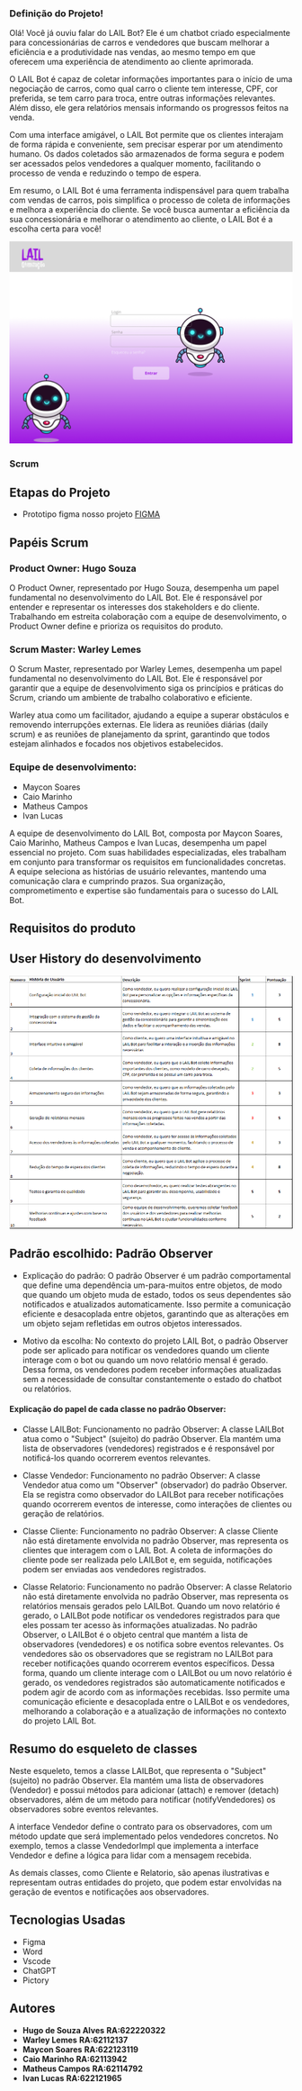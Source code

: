 ### Definição do Projeto!

Olá! Você já ouviu falar do LAIL Bot? Ele é um chatbot criado especialmente para concessionárias de carros e vendedores que buscam melhorar a eficiência e a produtividade nas vendas, ao mesmo tempo em que oferecem uma experiência de atendimento ao cliente aprimorada.

O LAIL Bot é capaz de coletar informações importantes para o início de uma negociação de carros, como qual carro o cliente tem interesse, CPF, cor preferida, se tem carro para troca, entre outras informações relevantes. Além disso, ele gera relatórios mensais informando os progressos feitos na venda.

Com uma interface amigável, o LAIL Bot permite que os clientes interajam de forma rápida e conveniente, sem precisar esperar por um atendimento humano. Os dados coletados são armazenados de forma segura e podem ser acessados pelos vendedores a qualquer momento, facilitando o processo de venda e reduzindo o tempo de espera.

Em resumo, o LAIL Bot é uma ferramenta indispensável para quem trabalha com vendas de carros, pois simplifica o processo de coleta de informações e melhora a experiência do cliente. Se você busca aumentar a eficiência da sua concessionária e melhorar o atendimento ao cliente, o LAIL Bot é a escolha certa para você!

![Lail Otimização](</tela%20de%20login%20(1).png>)

### Scrum

## Etapas do Projeto

- Prototipo figma nosso projeto [FIGMA](https://www.figma.com/proto/u09ZLOHl2Nd9V8eEITABpk/Untitled?node-id=5%3A2&scaling=scale-down&page-id=0%3A1&starting-point-node-id=5%3A2)

## Papéis Scrum

### Product Owner: Hugo Souza

O Product Owner, representado por Hugo Souza, desempenha um papel fundamental no desenvolvimento do LAIL Bot. Ele é responsável por entender e representar os interesses dos stakeholders e do cliente. Trabalhando em estreita colaboração com a equipe de desenvolvimento, o Product Owner define e prioriza os requisitos do produto.

### Scrum Master: Warley Lemes

O Scrum Master, representado por Warley Lemes, desempenha um papel fundamental no desenvolvimento do LAIL Bot. Ele é responsável por garantir que a equipe de desenvolvimento siga os princípios e práticas do Scrum, criando um ambiente de trabalho colaborativo e eficiente.

Warley atua como um facilitador, ajudando a equipe a superar obstáculos e removendo interrupções externas. Ele lidera as reuniões diárias (daily scrum) e as reuniões de planejamento da sprint, garantindo que todos estejam alinhados e focados nos objetivos estabelecidos.

### Equipe de desenvolvimento:

- Maycon Soares
- Caio Marinho
- Matheus Campos
- Ivan Lucas

A equipe de desenvolvimento do LAIL Bot, composta por Maycon Soares, Caio Marinho, Matheus Campos e Ivan Lucas, desempenha um papel essencial no projeto. Com suas habilidades especializadas, eles trabalham em conjunto para transformar os requisitos em funcionalidades concretas. A equipe seleciona as histórias de usuário relevantes, mantendo uma comunicação clara e cumprindo prazos. Sua organização, comprometimento e expertise são fundamentais para o sucesso do LAIL Bot.

## Requisitos do produto

## User History do desenvolvimento

![User History / Backlog do Produto / Sprint](/image%201.png)


## Padrão escolhido: Padrão Observer

- Explicação do padrão:
O padrão Observer é um padrão comportamental que define uma dependência um-para-muitos entre objetos, de modo que quando um objeto muda de estado, todos os seus dependentes são notificados e atualizados automaticamente. Isso permite a comunicação eficiente e desacoplada entre objetos, garantindo que as alterações em um objeto sejam refletidas em outros objetos interessados.

- Motivo da escolha:
No contexto do projeto LAIL Bot, o padrão Observer pode ser aplicado para notificar os vendedores quando um cliente interage com o bot ou quando um novo relatório mensal é gerado. Dessa forma, os vendedores podem receber informações atualizadas sem a necessidade de consultar constantemente o estado do chatbot ou relatórios.

#### Explicação do papel de cada classe no padrão Observer:

- Classe LAILBot:
Funcionamento no padrão Observer: A classe LAILBot atua como o "Subject" (sujeito) do padrão Observer. Ela mantém uma lista de observadores (vendedores) registrados e é responsável por notificá-los quando ocorrerem eventos relevantes.

- Classe Vendedor:
Funcionamento no padrão Observer: A classe Vendedor atua como um "Observer" (observador) do padrão Observer. Ela se registra como observador do LAILBot para receber notificações quando ocorrerem eventos de interesse, como interações de clientes ou geração de relatórios.

- Classe Cliente:
Funcionamento no padrão Observer: A classe Cliente não está diretamente envolvida no padrão Observer, mas representa os clientes que interagem com o LAIL Bot. A coleta de informações do cliente pode ser realizada pelo LAILBot e, em seguida, notificações podem ser enviadas aos vendedores registrados.

- Classe Relatorio:
Funcionamento no padrão Observer: A classe Relatorio não está diretamente envolvida no padrão Observer, mas representa os relatórios mensais gerados pelo LAILBot. Quando um novo relatório é gerado, o LAILBot pode notificar os vendedores registrados para que eles possam ter acesso às informações atualizadas.
No padrão Observer, o LAILBot é o objeto central que mantém a lista de observadores (vendedores) e os notifica sobre eventos relevantes. Os vendedores são os observadores que se registram no LAILBot para receber notificações quando ocorrerem eventos específicos. Dessa forma, quando um cliente interage com o LAILBot ou um novo relatório é gerado, os vendedores registrados são automaticamente notificados e podem agir de acordo com as informações recebidas. Isso permite uma comunicação eficiente e desacoplada entre o LAILBot e os vendedores, melhorando a colaboração e a atualização de informações no contexto do projeto LAIL Bot.

## Resumo do esqueleto de classes 

Neste esqueleto, temos a classe LAILBot, que representa o "Subject" (sujeito) no padrão Observer. Ela mantém uma lista de observadores (Vendedor) e possui métodos para adicionar (attach) e remover (detach) observadores, além de um método para notificar (notifyVendedores) os observadores sobre eventos relevantes.

A interface Vendedor define o contrato para os observadores, com um método update que será implementado pelos vendedores concretos. No exemplo, temos a classe VendedorImpl que implementa a interface Vendedor e define a lógica para lidar com a mensagem recebida.

As demais classes, como Cliente e Relatorio, são apenas ilustrativas e representam outras entidades do projeto, que podem estar envolvidas na geração de eventos e notificações aos observadores.



## Tecnologias Usadas

- Figma
- Word
- Vscode
- ChatGPT
- Pictory

## Autores

- **Hugo de Souza Alves** **RA:622220322**
- **Warley Lemes** **RA:62112137**
- **Maycon Soares** **RA:622123119**
- **Caio Marinho** **RA:62113942**
- **Matheus Campos** **RA:62114792**
- **Ivan Lucas** **RA:622121965**
